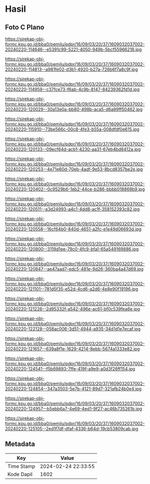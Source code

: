 # Hasil

## Foto C Plano

https://sirekap-obj-formc.kpu.go.id/bba0/pemilu/pdpr/16/09/03/20/37/1609032037002-20240220-114646--e5391c99-5221-4050-949b-5bcf55966218.jpg

https://sirekap-obj-formc.kpu.go.id/bba0/pemilu/pdpr/16/09/03/20/37/1609032037002-20240220-114813--a981fe02-d3b1-4920-b27a-726b6f7a8c9f.jpg

https://sirekap-obj-formc.kpu.go.id/bba0/pemilu/pdpr/16/09/03/20/37/1609032037002-20240220-114959--c37fce73-f6ab-4c9b-8147-84239362fd1d.jpg

https://sirekap-obj-formc.kpu.go.id/bba0/pemilu/pdpr/16/09/03/20/37/1609032037002-20240220-120029--30a13e0a-bb80-498b-aca5-d6a99ff50462.jpg

https://sirekap-obj-formc.kpu.go.id/bba0/pemilu/pdpr/16/09/03/20/37/1609032037002-20240220-115910--73be566c-00c8-4fe3-b55a-008dfdf0e615.jpg

https://sirekap-obj-formc.kpu.go.id/bba0/pemilu/pdpr/16/09/03/20/37/1609032037002-20240220-120133--09ecf64d-acb1-4230-aa31-67eb4bd8412a.jpg

https://sirekap-obj-formc.kpu.go.id/bba0/pemilu/pdpr/16/09/03/20/37/1609032037002-20240220-120253--4e71e60d-70eb-4adf-9e53-8bcd8357be2e.jpg

https://sirekap-obj-formc.kpu.go.id/bba0/pemilu/pdpr/16/09/03/20/37/1609032037002-20240220-120402--0c9529b6-1eb2-44ce-b286-bbbb018869b9.jpg

https://sirekap-obj-formc.kpu.go.id/bba0/pemilu/pdpr/16/09/03/20/37/1609032037002-20240220-120511--a3d24993-a4c1-4dd8-ac1f-358152393c82.jpg

https://sirekap-obj-formc.kpu.go.id/bba0/pemilu/pdpr/16/09/03/20/37/1609032037002-20240220-120558--16cf64b0-840d-4651-a2fc-e1e49d06693d.jpg

https://sirekap-obj-formc.kpu.go.id/bba0/pemilu/pdpr/16/09/03/20/37/1609032037002-20240220-120800--3119d1ee-79c0-4fc9-bfa1-65a549169886.jpg

https://sirekap-obj-formc.kpu.go.id/bba0/pemilu/pdpr/16/09/03/20/37/1609032037002-20240220-120847--ae47aad7-edc5-481e-9d26-360ba4a47d69.jpg

https://sirekap-obj-formc.kpu.go.id/bba0/pemilu/pdpr/16/09/03/20/37/1609032037002-20240220-121101--781d5f35-e52d-4cd6-a2d6-4e8e90f19196.jpg

https://sirekap-obj-formc.kpu.go.id/bba0/pemilu/pdpr/16/09/03/20/37/1609032037002-20240220-121226--2d95332f-a542-496e-ac61-bf0c539fea6e.jpg

https://sirekap-obj-formc.kpu.go.id/bba0/pemilu/pdpr/16/09/03/20/37/1609032037002-20240220-122128--058ac006-3d51-4944-a935-34d1d1e7ecaf.jpg

https://sirekap-obj-formc.kpu.go.id/bba0/pemilu/pdpr/16/09/03/20/37/1609032037002-20240220-121657--639a8f1e-1629-4214-8ebb-5674a1333e82.jpg

https://sirekap-obj-formc.kpu.go.id/bba0/pemilu/pdpr/16/09/03/20/37/1609032037002-20240220-124541--f5b69893-7ffe-419f-a9e9-a0d3f26ff154.jpg

https://sirekap-obj-formc.kpu.go.id/bba0/pemilu/pdpr/16/09/03/20/37/1609032037002-20240220-124854--347a3503-5e7b-4121-89d7-321afb24b0e4.jpg

https://sirekap-obj-formc.kpu.go.id/bba0/pemilu/pdpr/16/09/03/20/37/1609032037002-20240220-124957--b5ebb6a7-4e69-4ed1-9f27-ac46b735261b.jpg

https://sirekap-obj-formc.kpu.go.id/bba0/pemilu/pdpr/16/09/03/20/37/1609032037002-20240220-125105--2ed1f7df-dfaf-4336-b64d-19cb53809cab.jpg


## Metadata

| Key        | Value               |
| ---------- | ------------------- |
| Time Stamp | 2024-02-24 22:33:55 |
| Kode Dapil | 1602                |



